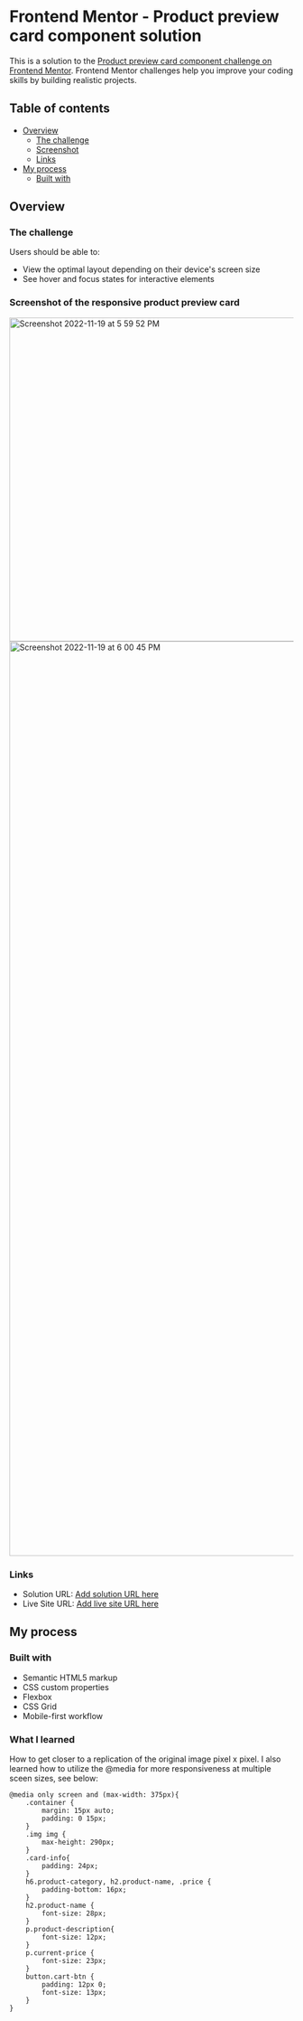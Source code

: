 # Frontend Mentor - Product preview card component solution

This is a solution to the [Product preview card component challenge on Frontend Mentor](https://www.frontendmentor.io/challenges/product-preview-card-component-GO7UmttRfa). Frontend Mentor challenges help you improve your coding skills by building realistic projects. 

## Table of contents

- [Overview](#overview)
  - [The challenge](#the-challenge)
  - [Screenshot](#screenshot)
  - [Links](#links)
- [My process](#my-process)
  - [Built with](#built-with)
## Overview

### The challenge

Users should be able to:

- View the optimal layout depending on their device's screen size
- See hover and focus states for interactive elements

### Screenshot of the responsive product preview card
<img width="573" alt="Screenshot 2022-11-19 at 5 59 52 PM" src="https://user-images.githubusercontent.com/67844566/202876452-7901dc68-85ec-4664-8418-671d7cfcd879.png">
<img width="1619" alt="Screenshot 2022-11-19 at 6 00 45 PM" src="https://user-images.githubusercontent.com/67844566/202876455-3108c110-9473-4382-b89b-9ecdb8b90873.png">

### Links

- Solution URL: [Add solution URL here](https://your-solution-url.com)
- Live Site URL: [Add live site URL here](https://your-live-site-url.com)

## My process

### Built with

- Semantic HTML5 markup
- CSS custom properties
- Flexbox
- CSS Grid
- Mobile-first workflow


### What I learned

How to get closer to a replication of the original image pixel x pixel. I also learned how to utilize the @media for more responsiveness at multiple sceen sizes, see below:

```
@media only screen and (max-width: 375px){
    .container {
        margin: 15px auto;
        padding: 0 15px;
    }
    .img img {
        max-height: 290px;
    }
    .card-info{
        padding: 24px;
    }
    h6.product-category, h2.product-name, .price {
        padding-bottom: 16px;
    }
    h2.product-name {
        font-size: 28px;
    }
    p.product-description{
        font-size: 12px;
    }
    p.current-price {
        font-size: 23px;
    }
    button.cart-btn {
        padding: 12px 0;
        font-size: 13px;
    }
}
```
